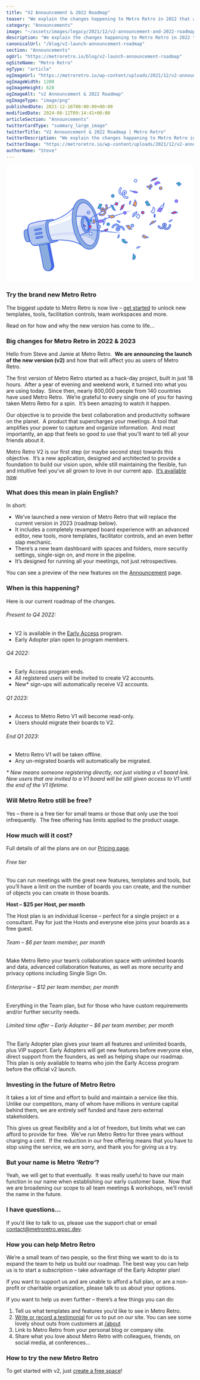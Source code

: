 ```yaml
---
title: "V2 Announcement & 2022 Roadmap"
teaser: "We explain the changes happening to Metro Retro in 2022 that affect everyone"
category: "Announcements"
image: "~/assets/images/legacy/2021/12/v2-announcement-and-2022-roadmap.png"
description: "We explain the changes happening to Metro Retro in 2022 that affect everyone"
canonicalUrl: "/blog/v2-launch-announcement-roadmap"
section: "Announcements"
ogUrl: "https://metroretro.io/blog/v2-launch-announcement-roadmap"
ogSiteName: "Metro Retro"
ogType: "article"
ogImageUrl: "https://metroretro.io/wp-content/uploads/2021/12/v2-announcement-and-2022-roadmap.png"
ogImageWidth: 1200
ogImageHeight: 628
ogImageAlt: "v2 Announcement & 2022 Roadmap"
ogImageType: "image/png"
publishedDate: 2021-12-16T00:00:00+00:00
modifiedDate: 2024-08-12T09:14:41+00:00
articleSection: "Announcements"
twitterCardType: "summary_large_image"
twitterTitle: "V2 Announcement & 2022 Roadmap | Metro Retro"
twitterDescription: "We explain the changes happening to Metro Retro in 2022 that affect everyone"
twitterImage: "https://metroretro.io/wp-content/uploads/2021/12/v2-announcement-and-2022-roadmap.png"
authorName: "Steve"
---
```


![megaphone shooting confetti](../../assets/images/legacy/2023/05/61bb3997035abeb824ba815e_Megaphone-v2-2-1.png)

### Try the brand new Metro Retro

The biggest update to Metro Retro is now live – [get started](/setup) to unlock new templates, tools, facilitation controls, team workspaces and more.

Read on for how and why the new version has come to life…

### Big changes for Metro Retro in 2022 & 2023

Hello from Steve and Jamie at Metro Retro.  **We are announcing the launch of the new version (v2)** and how that will affect you as users of Metro Retro.

The first version of Metro Retro started as a hack-day project, built in just 18 hours.  After a year of evening and weekend work, it turned into what you are using today.  Since then, nearly 800,000 people from 140 countries have used Metro Retro.  We’re grateful to every single one of you for having taken Metro Retro for a spin.  It’s been amazing to watch it happen.

Our objective is to provide the best collaboration and productivity software on the planet.  A product that supercharges your meetings. A tool that amplifies your power to capture and organize information.  And most importantly, an app that feels so good to use that you’ll want to tell all your friends about it.

Metro Retro V2 is our first step (or maybe second step) towards this objective.  It’s a new application, designed and architected to provide a foundation to build our vision upon, while still maintaining the flexible, fun and intuitive feel you’ve all grown to love in our current app.  [It’s available now](https://metroretro.io/setup).

### What does this mean in plain English?

In short:

- We’ve launched a new version of Metro Retro that will replace the current version in 2023 (roadmap below).
- It includes a completely revamped board experience with an advanced editor, new tools, more templates, facilitator controls, and an even better slap mechanic.
- There’s a new team dashboard with spaces and folders, more security settings, single-sign on, and more in the pipeline.
- It’s designed for running all your meetings, not just retrospectives.

You can see a preview of the new features on the [Announcement](https://metroretro.io/early-access) page.

### When is this happening?

Here is our current roadmap of the changes.  

###### Present to Q4 2022:

- V2 is available in the [Early Access](/early-access) program.
- Early Adopter plan open to program members.

###### Q4 2022:

- Early Access program ends.
- All registered users will be invited to create V2 accounts.
- New\* sign-ups will automatically receive V2 accounts.

###### Q1 2023:

- Access to Metro Retro V1 will become read-only.  
- Users should migrate their boards to V2.

###### End Q1 2023:

- Metro Retro V1 will be taken offline.
- Any un-migrated boards will automatically be migrated.

_\* New means someone registering directly, not just visiting a v1 board link.  New users that are invited to a V1 board will be still given access to V1 until the end of the V1 lifetime._

### Will Metro Retro still be free?

Yes – there is a free tier for small teams or those that only use the tool infrequently.  The free offering has limits applied to the product usage.

### How much will it cost?

Full details of all the plans are on our [Pricing page](/pricing).

###### Free tier

You can run meetings with the great new features, templates and tools, but you’ll have a limit on the number of boards you can create, and the number of objects you can create in those boards.

**Host – $25 per Host, per month**

The Host plan is an individual license – perfect for a single project or a consultant. Pay for just the Hosts and everyone else joins your boards as a free guest.

###### Team – $6 per team member, per month

Make Metro Retro your team’s collaboration space with unlimited boards and data, advanced collaboration features, as well as more security and privacy options including Single Sign On.

###### Enterprise – $12 per team member, per month

Everything in the Team plan, but for those who have custom requirements and/or further security needs.

###### Limited time offer – Early Adopter – $6 per team member, per month

The Early Adopter plan gives your team all features and unlimited boards, plus VIP support. Early Adopters will get new features before everyone else, direct support from the founders, as well as helping shape our roadmap. This plan is only available to teams who join the Early Access program before the official v2 launch.

### Investing in the future of Metro Retro

It takes a lot of time and effort to build and maintain a service like this.  Unlike our competitors, many of whom have millions in venture capital behind them, we are entirely self funded and have zero external stakeholders.

This gives us great flexibility and a lot of freedom, but limits what we can afford to provide for free.  We’ve run Metro Retro for three years without charging a cent.  If the reduction in our free offering means that you have to stop using the service, we are sorry, and thank you for giving us a try.

### But your name is Metro ‘_Retro_‘?

Yeah, we will get to that eventually.  It was really useful to have our main function in our name when establishing our early customer base.  Now that we are broadening our scope to all team meetings & workshops, we’ll revisit the name in the future.

### I have questions…

If you’d like to talk to us, please use the support chat or email contact@metroretro.wpsc.dev.

### How you can help Metro Retro

We’re a small team of two people, so the first thing we want to do is to expand the team to help us build our roadmap. The best way you can help us is to start a subscription – take advantage of the Early Adopter plan!

If you want to support us and are unable to afford a full plan, or are a non-profit or charitable organization, please talk to us about your options.

If you want to help us even further – there’s a few things you can do:

1.  Tell us what templates and features you’d like to see in Metro Retro.
2.  [Write or record a testimonial](https://testimonial.to/metro-retro/all) for us to put on our site. You can see some lovely shout outs from customers at [/about](/about)
3.  Link to Metro Retro from your personal blog or company site.
4.  Share what you love about Metro Retro with colleagues, friends, on social media, at conferences…

### How to try the new Metro Retro

To get started with v2, just [create a free space](/setup)!
